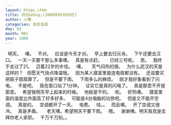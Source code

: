 ```yaml
---
layout: blogs_item
title: 日记&nbsp;[2008年05月03日]
author: 小傅
categories: 自言自语
day: 03
month: MAY
year: 2008
---
```




&nbsp; 明天。
&nbsp; 噢。
&nbsp; 不对。
&nbsp; 应该是今天才对。
&nbsp; 早上要去归元寺。
&nbsp; 下午还要去汉口。
&nbsp; 一天一天要干那么多事噢。
&nbsp; 真是有点赶。
&nbsp;&nbsp;
&nbsp; 已经三号呢。
&nbsp; 恩。
&nbsp; 我终于走过了21。
&nbsp; 迈着22岁的步伐。
&nbsp; 噢。
&nbsp;
&nbsp; 天气闷热的很。
&nbsp; 为什么武汉的天是这样的？
&nbsp; 但愿天气快点降温哦。
&nbsp;
因为某人寝室里面连电扇都没有。
&nbsp; 还说要买把扇子扇扇算了。
&nbsp; 但是不要下雨。
&nbsp; 下雨多么的麻烦。
&nbsp; 刚才我好象看到了闪电。
&nbsp; 不是吧。
&nbsp;
我在窗口站了1分钟。
&nbsp; 证实它是真的闪电了。
&nbsp; 真是那壶不开提那壶。
&nbsp; 希望我明天早上起来的时候。
&nbsp; 地板是干的。
&nbsp; 呃。
&nbsp; 好热噢。
&nbsp;
寝室里面的温度比外面高了好多好多。
&nbsp; 可能是4台电脑的功劳吧。
&nbsp; 但是又不能开空调。
&nbsp; 真是的。
&nbsp; 空调都开了一天。
&nbsp; 电费。
&nbsp; 哇。。
&nbsp; 而且噢。
&nbsp; 开了空调又很冷。
&nbsp; 真是矛盾。
&nbsp;
&nbsp; 老天噢。希望明天不要下雨。
&nbsp; 嗯。
&nbsp;
谢谢噢。明天我克是去拜你老人家耶。
&nbsp; 千万千万别。。


